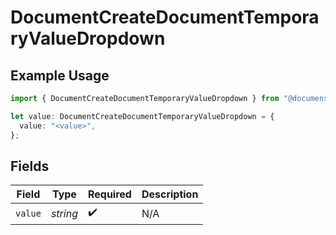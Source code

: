 # DocumentCreateDocumentTemporaryValueDropdown

## Example Usage

```typescript
import { DocumentCreateDocumentTemporaryValueDropdown } from "@documenso/sdk-typescript/models/operations";

let value: DocumentCreateDocumentTemporaryValueDropdown = {
  value: "<value>",
};
```

## Fields

| Field              | Type               | Required           | Description        |
| ------------------ | ------------------ | ------------------ | ------------------ |
| `value`            | *string*           | :heavy_check_mark: | N/A                |